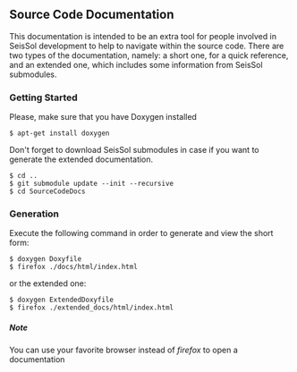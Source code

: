 ## Source Code Documentation
This documentation is intended to be an extra tool for people involved in SeisSol development to help to navigate within the source code. There are two types of the documentation, namely: a short one, for a quick reference, and an extended one, which includes some information from SeisSol submodules. 

### Getting Started
Please, make sure that you have Doxygen installed
```concole
$ apt-get install doxygen
```

Don't forget to download SeisSol submodules in case if you want to generate the extended documentation.

```console
$ cd ..
$ git submodule update --init --recursive
$ cd SourceCodeDocs 
```

### Generation

Execute the following command in order to generate and view the short form:
```
$ doxygen Doxyfile
$ firefox ./docs/html/index.html
```
or the extended one:
```
$ doxygen ExtendedDoxyfile
$ firefox ./extended_docs/html/index.html
```
##### Note
You can use your favorite browser instead of *firefox* to open a documentation
